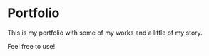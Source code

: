 # Portfolio

This is my portfolio with some of my works and a little of my story.

Feel free to use!
